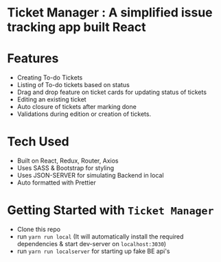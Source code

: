 # Ticket Manager : A simplified issue tracking app built React

# Features
- Creating To-do Tickets
- Listing of To-do tickets based on status
- Drag and drop feature on ticket cards for updating status of tickets
- Editing an existing ticket
- Auto closure of tickets after marking done
- Validations during edition or creation of tickets.

# Tech Used
-   Built on React, Redux, Router, Axios
-   Uses SASS & Bootstrap for styling
-   Uses JSON-SERVER for simulating Backend in local
-   Auto formatted with Prettier

# Getting Started with `Ticket Manager`

-   Clone this repo
-   run `yarn run local` (It will automatically install the required dependencies & start dev-server on `localhost:3030`)
-   run `yarn run localserver` for starting up fake BE api's
